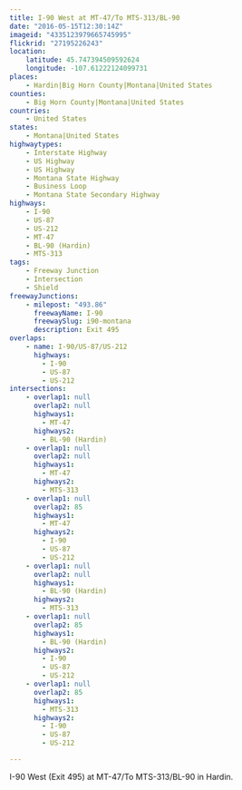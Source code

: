 ```yaml
---
title: I-90 West at MT-47/To MTS-313/BL-90
date: "2016-05-15T12:30:14Z"
imageid: "4335123979665745995"
flickrid: "27195226243"
location:
    latitude: 45.747394509592624
    longitude: -107.61222124099731
places:
    - Hardin|Big Horn County|Montana|United States
counties:
    - Big Horn County|Montana|United States
countries:
    - United States
states:
    - Montana|United States
highwaytypes:
    - Interstate Highway
    - US Highway
    - US Highway
    - Montana State Highway
    - Business Loop
    - Montana State Secondary Highway
highways:
    - I-90
    - US-87
    - US-212
    - MT-47
    - BL-90 (Hardin)
    - MTS-313
tags:
    - Freeway Junction
    - Intersection
    - Shield
freewayJunctions:
    - milepost: "493.86"
      freewayName: I-90
      freewaySlug: i90-montana
      description: Exit 495
overlaps:
    - name: I-90/US-87/US-212
      highways:
        - I-90
        - US-87
        - US-212
intersections:
    - overlap1: null
      overlap2: null
      highways1:
        - MT-47
      highways2:
        - BL-90 (Hardin)
    - overlap1: null
      overlap2: null
      highways1:
        - MT-47
      highways2:
        - MTS-313
    - overlap1: null
      overlap2: 85
      highways1:
        - MT-47
      highways2:
        - I-90
        - US-87
        - US-212
    - overlap1: null
      overlap2: null
      highways1:
        - BL-90 (Hardin)
      highways2:
        - MTS-313
    - overlap1: null
      overlap2: 85
      highways1:
        - BL-90 (Hardin)
      highways2:
        - I-90
        - US-87
        - US-212
    - overlap1: null
      overlap2: 85
      highways1:
        - MTS-313
      highways2:
        - I-90
        - US-87
        - US-212

---
```

I-90 West (Exit 495) at MT-47/To MTS-313/BL-90 in Hardin.